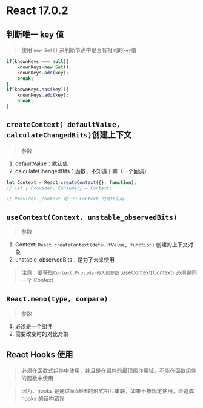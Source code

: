 # React 17.0.2

## 判断唯一 key 值

> 使用 `new Set()` 来判断节点中是否有相同的`key`值

```js
if(knownKeys === null){
	knownKeys=new Set();
	knownKeys.add(key);
	break;
}
if(knownKeys.has(key)){
	knownKeys.add(key);
	break;
}
```

## `createContext( defaultValue, calculateChangedBits)`创建上下文

> 参数

1. defaultValue：默认值
2. calculateChangedBits：函数，不知道干嘛（一个回调）

```js
let Context = React.createContext({}, function);
// let { Provider, Consumer} = Context;

// Provider._context 是一个 Context 的循环引用
```

## `useContext(Context, unstable_observedBits)`

> 参数

1. Context: `React.createContext(defaultValue, function)` 创建的上下文对象
2. unstable_observedBits：是为了未来使用

> 注意：要获取`Context.Provider传入的参数` ,useContext(Context) 必须是同一个 Context

## `React.memo(type, compare)`

> 参数

1. 必须是一个组件
2. 需要改变时的对比对象

## React Hooks 使用

> 必须在函数式组件中使用，并且是在组件的最顶级作用域。不能在函数组件的函数中使用

> 因为，hooks 是通过`单向链表`的形式相互串联，如果不按规定使用，会造成 hooks 的结构错误
